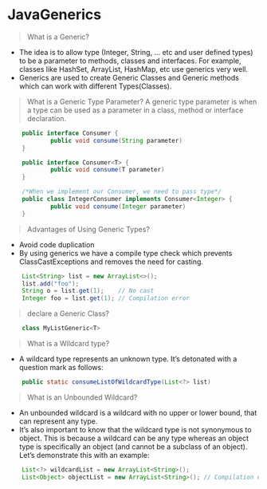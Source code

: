 # JavaGenerics

>What is a Generic?
- The idea is to allow type (Integer, String, … etc and user defined types) to be a parameter to methods, classes and interfaces. For example, classes like HashSet, ArrayList, HashMap, etc use generics very well.
- Generics are used to create Generic Classes and Generic methods which can work with different Types(Classes).

>What is a Generic Type Parameter?
A generic type parameter is when a type can be used as a parameter in a class, method or interface declaration.
```java
	public interface Consumer {
    		public void consume(String parameter)
	}

	public interface Consumer<T> {
    		public void consume(T parameter)
	}

	/*When we implement our Consumer, we need to pass type*/
	public class IntegerConsumer implements Consumer<Integer> {
    		public void consume(Integer parameter)
	}
```
	
>Advantages of Using Generic Types?
- Avoid code duplication
- By using generics we have a compile type check which prevents ClassCastExceptions and removes the need for casting.
```java
	List<String> list = new ArrayList<>();
	list.add("foo");
	String o = list.get(1);    // No cast
	Integer foo = list.get(1); // Compilation error
```

>declare a Generic Class?
```java
 	class MyListGeneric<T>
```

> What is a Wildcard type?
- A wildcard type represents an unknown type. It’s detonated with a question mark as follows:
```java
	public static consumeListOfWildcardType(List<?> list)
```
 
>What is an Unbounded Wildcard?
- An unbounded wildcard is a wildcard with no upper or lower bound, that can represent any type.
- It’s also important to know that the wildcard type is not synonymous to object. This is because a wildcard can be any type whereas an object type is specifically an object (and cannot be a subclass of an object). Let’s demonstrate this with an example:
```java
	List<?> wildcardList = new ArrayList<String>(); 
	List<Object> objectList = new ArrayList<String>(); // Compilation error
```
